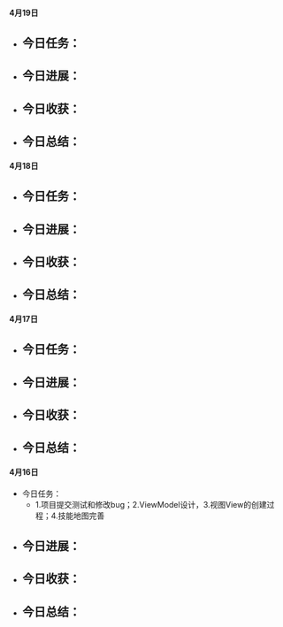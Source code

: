

#### 4月19日
- 今日任务：
    - 
- 今日进展：
    - 
- 今日收获：
    - 
- 今日总结：
    - 



#### 4月18日
- 今日任务：
    - 
- 今日进展：
    - 
- 今日收获：
    - 
- 今日总结：
    - 



#### 4月17日
- 今日任务：
    - 
- 今日进展：
    - 
- 今日收获：
    - 
- 今日总结：
    - 




#### 4月16日
- 今日任务：
    - 1.项目提交测试和修改bug；2.ViewModel设计，3.视图View的创建过程；4.技能地图完善
- 今日进展：
    - 
- 今日收获：
    - 
- 今日总结：
    - 














